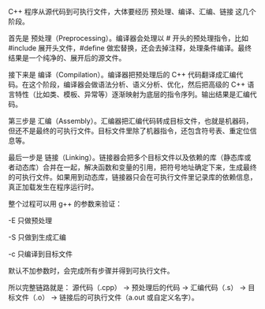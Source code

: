 C++ 程序从源代码到可执行文件，大体要经历 预处理、编译、汇编、链接 这几个阶段。

首先是 预处理（Preprocessing）。编译器会处理以 # 开头的预处理指令，比如 #include 展开头文件，#define 做宏替换，还会去掉注释，处理条件编译。最终结果是一个纯净的、展开后的源文件。

接下来是 编译（Compilation）。编译器把预处理后的 C++ 代码翻译成汇编代码。在这个阶段，编译器会做语法分析、语义分析、优化，然后把高级的 C++ 语言特性（比如类、模板、异常等）逐渐映射为底层的指令序列。输出结果是汇编代码。

第三步是 汇编（Assembly）。汇编器把汇编代码转成目标文件，也就是机器码，但还不是最终的可执行文件。目标文件里除了机器指令，还包含符号表、重定位信息等。

最后一步是 链接（Linking）。链接器会把多个目标文件以及依赖的库（静态库或者动态库）合并在一起，解决函数和变量的引用，把符号地址确定下来，生成最终的可执行文件。如果用到动态库，链接器只会在可执行文件里记录库的依赖信息，真正加载发生在程序运行时。

整个过程可以用 g++ 的参数来验证：

-E 只做预处理

-S 只做到生成汇编

-c 只编译到目标文件

默认不加参数时，会完成所有步骤并得到可执行文件。

所以完整链路就是：
源代码（.cpp） → 预处理后的代码 → 汇编代码（.s） → 目标文件（.o） → 链接后的可执行文件（a.out 或自定义名字）。